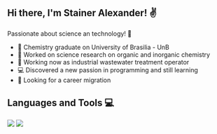 ## Hi there, I'm Stainer Alexander! ✌️

Passionate about science an technology! 🔭

- 🧪 Chemistry graduate on University of Brasilia - UnB
- 🔬 Worked on science research on organic and inorganic chemistry
- 🌱 Working now as industrial wastewater treatment operator
- 💻 Discovered a new passion in programming and still learning
- 🚀 Looking for a career migration

## Languages and Tools 💻
<div>
  <img src = "https://img.shields.io/badge/JavaScript-%23F7DF1E?style=for-the-badge&logo=javascript&logoColor=white&labelColor=%23F7DF1E"</img>
  <img src = "https://img.shields.io/badge/Node.js-white?style=for-the-badge&logo=nodedotjs&logoColor=%235FA04E&labelColor=Green"</img>
  
</div>
